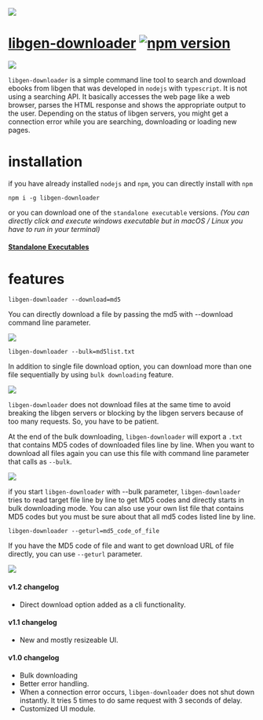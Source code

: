 ![](https://raw.githubusercontent.com/obsfx/libgen-cli-downloader/gh-pages/media/logo.png)



# [libgen-downloader](https://obsfx.github.io/libgen-downloader) [![npm version](https://badge.fury.io/js/libgen-downloader.svg)](https://badge.fury.io/js/libgen-downloader)

![](https://raw.githubusercontent.com/obsfx/libgen-cli-downloader/gh-pages/media/1.gif)

`libgen-downloader` is a simple command line tool to search and download ebooks from libgen that was developed in `nodejs` with `typescript`. It is not using a searching API. It basically accesses the web page like a web browser, parses the HTML response and shows the appropriate output to the user. Depending on the status of libgen servers, you might get a connection error while you are searching, downloading or loading new pages.

# installation

if you have already installed `nodejs` and `npm`, you can directly install with `npm`

```
npm i -g libgen-downloader
```

or you can download one of the `standalone executable` versions. *(You can directly click and execute windows executable but in macOS / Linux you have to run in your terminal)*

#### [Standalone Executables](https://github.com/obsfx/libgen-cli-downloader/releases)



# features
```
libgen-downloader --download=md5
```

You can directly download a file by passing the md5 with --download command line parameter.

![](https://raw.githubusercontent.com/obsfx/libgen-cli-downloader/gh-pages/media/5.gif)


```
libgen-downloader --bulk=md5list.txt
```

In addition to single file download option, you can download more than one file sequentially by using `bulk downloading` feature.

![](https://raw.githubusercontent.com/obsfx/libgen-cli-downloader/gh-pages/media/2.gif)

`libgen-downloader` does not download files at the same time to avoid breaking the libgen servers or blocking by the libgen servers because of too many requests. So, you have to be patient.

At the end of the bulk downloading, `libgen-downloader` will export a `.txt` that contains MD5 codes of downloaded files line by line. When you want to download all files again you can use this file with command line parameter that calls as `--bulk`.

![](https://raw.githubusercontent.com/obsfx/libgen-cli-downloader/gh-pages/media/3.gif)

if you start `libgen-downloader` with --bulk parameter, `libgen-downloader` tries to read target file line by line to get MD5 codes and directly starts in bulk downloading mode. You can also use your own list file that contains MD5 codes but you must be sure about that all md5 codes listed line by line.



```
libgen-downloader --geturl=md5_code_of_file
```

If you have the MD5 code of file and want to get download URL of file directly, you can use `--geturl` parameter.

![](https://raw.githubusercontent.com/obsfx/libgen-cli-downloader/gh-pages/media/4.gif)
#### v1.2 changelog

- Direct download option added as a cli functionality.


#### v1.1 changelog

- New and mostly resizeable UI.


#### v1.0 changelog

- Bulk downloading
- Better error handling.
- When a connection error occurs, `libgen-downloader` does not shut down instantly. It tries 5 times to do same request with 3 seconds of delay.
- Customized UI module.
